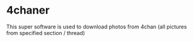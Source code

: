 # 4chaner
This super software is used to download photos from 4chan (all pictures from specified section / thread)
